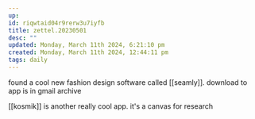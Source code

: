 ```yaml
---
up: 
id: riqwtaid04r9rerw3u7iyfb
title: zettel.20230501
desc: ""
updated: Monday, March 11th 2024, 6:21:10 pm
created: Monday, March 11th 2024, 12:44:11 pm
tags: daily
---
```

found a cool new fashion design software called [[seamly]]. download to app is in gmail archive

[[kosmik]] is another really cool app. it's a canvas for research